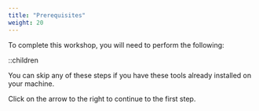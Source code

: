 ```yaml
---
title: "Prerequisites"
weight: 20
---
```


To complete this workshop, you will need to perform the following:

::children

You can skip any of these steps if you have these tools already installed on
your machine.

Click on the arrow to the right to continue to the first step.

